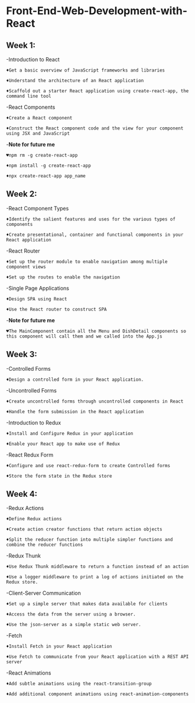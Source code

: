 # Front-End-Web-Development-with-React
## Week 1:
-Introduction to React
    
    ♦Get a basic overview of JavaScript frameworks and libraries
    
    ♦Understand the architecture of an React application
    
    ♦Scaffold out a starter React application using create-react-app, the command line tool

-React Components

    ♦Create a React component
    
    ♦Construct the React component code and the view for your component using JSX and JavaScript

-**Note for future me**

    ♥npm rm -g create-react-app
    
    ♦npm install -g create-react-app

    ♦npx create-react-app app_name

## Week 2:
-React Component Types

    ♦Identify the salient features and uses for the various types of components
    
    ♦Create presentational, container and functional components in your React application

-React Router

    ♦Set up the router module to enable navigation among multiple component views
    
    ♦Set up the routes to enable the navigation

-Single Page Applications

    ♦Design SPA using React
    
    ♦Use the React router to construct SPA

-**Note for future me**

    ♥The MainComponent contain all the Menu and DishDetail components so this component will call them and we called into the App.js 

## Week 3:
-Controlled Forms

    ♦Design a controlled form in your React application.

-Uncontrolled Forms

    ♦Create uncontrolled forms through uncontrolled components in React

    ♦Handle the form submission in the React application

-Introduction to Redux

    ♦Install and Configure Redux in your application
    
    ♦Enable your React app to make use of Redux

-React Redux Form

    ♦Configure and use react-redux-form to create Controlled forms
    
    ♦Store the form state in the Redux store

## Week 4:
-Redux Actions

    ♦Define Redux actions

    ♦Create action creator functions that return action objects

    ♦Split the reducer function into multiple simpler functions and combine the reducer functions

-Redux Thunk

    ♦Use Redux Thunk middleware to return a function instead of an action
    
    ♦Use a logger middleware to print a log of actions initiated on the Redux store.

-Client-Server Communication

    ♦Set up a simple server that makes data available for clients
    
    ♦Access the data from the server using a browser.
    
    ♦Use the json-server as a simple static web server.

-Fetch

    ♦Install Fetch in your React application

    ♦Use Fetch to communicate from your React application with a REST API server

-React Animations

    ♦Add subtle animations using the react-transition-group
    
    ♦Add additional component animations using react-animation-components